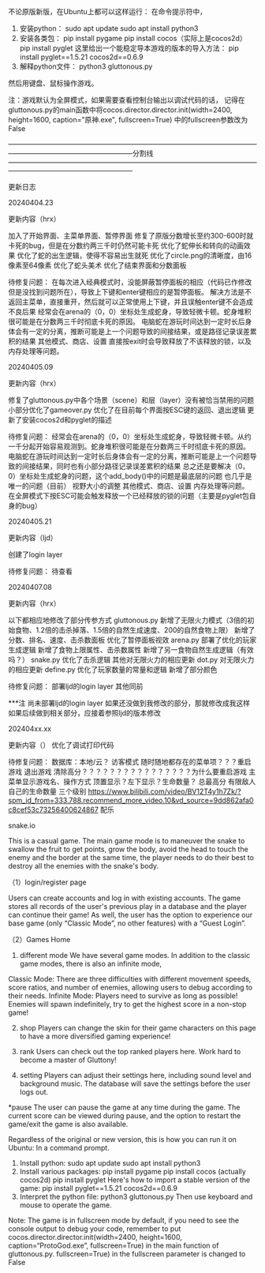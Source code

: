 不论原版新版，在Ubuntu上都可以这样运行：
在命令提示符中，
1. 安装python：
sudo apt update
sudo apt install python3
2. 安装各类包：
pip install pygame
pip install cocos（实际上是cocos2d）
pip install pyglet
这里给出一个能稳定导本游戏的版本的导入方法：
pip install pyglet==1.5.21 cocos2d==0.6.9
3. 解释python文件：
python3 gluttonous.py

然后用键盘、鼠标操作游戏。

注：游戏默认为全屏模式，如果需要查看控制台输出以调试代码的话，
记得在gluttonous.py的main函数中将cocos.director.director.init(width=2400, height=1600, caption="原神.exe", fullscreen=True)
中的fullscreen参数改为False

——————————————————————————————————————————————————————分割线——————————————————————————————————————————————————————

更新日志



20240404.23

更新内容（hrx）

加入了开始界面、主菜单界面、暂停界面
修复了原版分数增长至约300-600时就卡死的bug，但是在分数约两三千时仍然可能卡死
优化了蛇伸长和转向的动画效果
优化了蛇的出生逻辑，使得不容易出生就死
优化了circle.png的清晰度，由16像素至64像素
优化了蛇头美术
优化了结束界面和分数面板

待修复问题：
在每次进入经典模式时，没能屏蔽暂停面板的相应（代码已作修改但是没找到问题所在），导致上下键和enter键相应的是暂停面板。
解决方法是不返回主菜单，直接重开，然后就可以正常使用上下键，并且误触enter键不会造成不良后果
经常会在arena的（0，0）坐标处生成蛇身，导致轻微卡顿。蛇身堆积很可能是在分数两三千时彻底卡死的原因。
电脑蛇在游玩时间达到一定时长后身体会有一定的分离，推断可能是上一个问题导致的间接结果，或是路径记录误差累积的结果
其他模式、商店、设置
直接按exit时会导致释放了不该释放的锁，以及内存处理等问题。



20240405.09

更新内容（hrx）

修复了gluttonous.py中各个场景（scene）和层（layer）没有被恰当禁用的问题
小部分优化了gameover.py
优化了在目前每个界面按ESC键的返回、退出逻辑
更新了安装cocos2d和pyglet的描述

待修复问题：
经常会在arena的（0，0）坐标处生成蛇身，导致轻微卡顿。从约一千分起开始容易观测到。蛇身堆积很可能是在分数两三千时彻底卡死的原因。
电脑蛇在游玩时间达到一定时长后身体会有一定的分离，推断可能是上一个问题导致的间接结果，同时也有小部分路径记录误差累积的结果
总之还是要解决（0，0）坐标处生成蛇身的问题，这个add_body()中的问题是最底层的问题
也几乎是唯一的问题（目前）
视野大小的调整
其他模式、商店、设置
内存处理等问题。
在全屏模式下按ESC可能会触发释放一个已经释放的锁的问题（主要是pyglet包自身的bug）

20240405.21

更新内容（ljd）

创建了login layer

待修复问题：
待查看

20240407.08

更新内容（hrx）

以下都相应地修改了部分传参方式
gluttonous.py
新增了无限火力模式（3倍的初始食物、1.2倍的击杀掉落、1.5倍的自然生成速度、200的自然食物上限）
新增了分数、排名、速度、击杀数面板
优化了暂停面板视效
arena.py
部署了优化的玩家生成逻辑
新增了食物上限属性、击杀数属性
新增了另一食物自然生成逻辑（有效吗？）
snake.py
优化了击杀逻辑
其他对无限火力的相应更新
dot.py
对无限火力的相应更新
define.py
优化了玩家数量的常量和逻辑
新增了部分颜色

待修复问题：
部署ljd的login layer
其他同前

***注
尚未部署ljd的login layer
如果还没做到我修改的部分，那就修改成我这样
如果后续做到相关部分，应接着参照ljd的版本修改

202404xx.xx

更新内容（）
优化了调试打印代码

待修复问题：
数据库：本地/云？
访客模式
随时随地都存在的菜单项？？？重启游戏 退出游戏 清除高分？？？？？？？？？？？？？？？？为什么要重启游戏
主菜单显示游戏名、操作方式
顶置显示？左下显示？生命数量？
总最高分
有限敌人
自己的生命数量
三个级别
https://www.bilibili.com/video/BV12T4y1h7Zk/?spm_id_from=333.788.recommend_more_video.10&vd_source=9dd862afa0c8cef53c73256400624867
配乐



snake.io

This is a casual game. The main game mode is to maneuver the snake to swallow the fruit to get points, grow the body, avoid the head to touch the enemy and the border at the same time, the player needs to do their best to destroy all the enemies with the snake's body.

（1）login/register page

Users can create accounts and log in with existing accounts. The game stores all records of the user's previous play in a database and the player can continue their game! As well, the user has the option to experience our base game (only “Classic Mode”, no other features) with a “Guest Login”.

（2）Games Home

1. different mode
We have several game modes. In addition to the classic game modes, there is also an infinite mode,

Classic Mode: There are three difficulties with different movement speeds, score ratios, and number of enemies, allowing users to debug according to their needs.
Infinite Mode: Players need to survive as long as possible! Enemies will spawn indefinitely, try to get the highest score in a non-stop game!

2. shop
Players can change the skin for their game characters on this page to have a more diversified gaming experience!

3. rank
Users can check out the top ranked players here. Work hard to become a master of Gluttony!  

4. setting
Players can adjust their settings here, including sound level and background music. The database will save the settings before the user logs out.

*pause
The user can pause the game at any time during the game. The current score can be viewed during pause, and the option to restart the game/exit the game is also available.


Regardless of the original or new version, this is how you can run it on Ubuntu: In a command prompt.

1. Install python: sudo apt update sudo apt install python3
2. Install various packages: pip install pygame pip install cocos (actually cocos2d) pip install pyglet Here's how to import a stable version of the game: pip install pyglet==1.5.21 cocos2d==0.6.9
3. Interpret the python file: python3 gluttonous.py
Then use keyboard and mouse to operate the game.

Note: The game is in fullscreen mode by default, if you need to see the console output to debug your code, remember to put cocos.director.director.init(width=2400, height=1600, caption=“ProtoGod.exe”, fullscreen=True) in the main function of gluttonous.py. fullscreen=True) in the fullscreen parameter is changed to False
